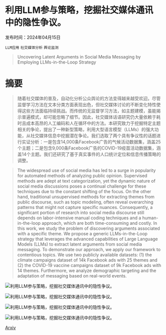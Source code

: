 # 利用LLM参与策略，挖掘社交媒体通讯中的隐性争议。

发布时间：2024年04月15日

`LLM应用` `社交媒体分析` `舆论监测`

> Uncovering Latent Arguments in Social Media Messaging by Employing LLMs-in-the-Loop Strategy

# 摘要

> 随着社交媒体的普及，自动化分析公众舆论的方法变得越来越受欢迎。尽管监督学习方法在文本分类方面表现出色，但社交媒体讨论的不断变化特性使得这些方法面临持续挑战。而传统的无监督学习方法，如主题建模，虽能揭示普遍模式，却可能忽略了细节。因此，社交媒体话语研究仍大量依赖于耗时且成本高昂的人工编码和人在循环中的方法。本研究致力于挖掘特定主题相关的争论，提出了一种新型策略，利用大型语言模型（LLMs）的强大功能，从社交媒体信息中挖掘潜在争论。我们选取了两个具有争议性的话题进行实证分析：一是包含14,000条Facebook广告的气候活动数据集，涵盖25个主题；二是包含9,000条Facebook广告的COVID-19疫苗活动数据集，涵盖14个主题。我们还研究了基于真实事件的人口统计定位和信息传播策略的调整。

> The widespread use of social media has led to a surge in popularity for automated methods of analyzing public opinion. Supervised methods are adept at text categorization, yet the dynamic nature of social media discussions poses a continual challenge for these techniques due to the constant shifting of the focus. On the other hand, traditional unsupervised methods for extracting themes from public discourse, such as topic modeling, often reveal overarching patterns that might not capture specific nuances. Consequently, a significant portion of research into social media discourse still depends on labor-intensive manual coding techniques and a human-in-the-loop approach, which are both time-consuming and costly. In this work, we study the problem of discovering arguments associated with a specific theme. We propose a generic LLMs-in-the-Loop strategy that leverages the advanced capabilities of Large Language Models (LLMs) to extract latent arguments from social media messaging. To demonstrate our approach, we apply our framework to contentious topics. We use two publicly available datasets: (1) the climate campaigns dataset of 14k Facebook ads with 25 themes and (2) the COVID-19 vaccine campaigns dataset of 9k Facebook ads with 14 themes. Furthermore, we analyze demographic targeting and the adaptation of messaging based on real-world events.

![利用LLM参与策略，挖掘社交媒体通讯中的隐性争议。](../../../paper_images/2404.10259/llm_tp.png)

![利用LLM参与策略，挖掘社交媒体通讯中的隐性争议。](../../../paper_images/2404.10259/ida_tp.png)

![利用LLM参与策略，挖掘社交媒体通讯中的隐性争议。](../../../paper_images/2404.10259/vax_mandate_tp.png)

![利用LLM参与策略，挖掘社交媒体通讯中的隐性争议。](../../../paper_images/2404.10259/prompt.png)

[Arxiv](https://arxiv.org/abs/2404.10259)